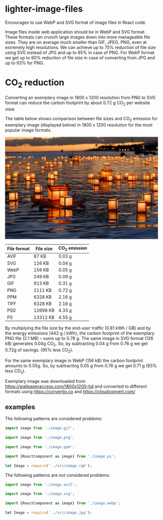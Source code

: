 # lighter-image-files

Encourages to use WebP and SVG format of image files in React code.

Image files inside web application should be in WebP and SVG format. These formats can crunch large images down into more manageable file sizes. They are on average much smaller than GIF, JPEG, PNG, even at extremely high resolutions. We can achieve up to 75% reduction of file size using SVG instead of JPG and up to 95% in case of PNG. For WebP format we get up to 60% reduction of file size in case of converting from JPG and up to 93% for PNG.

# CO<sub>2</sub> reduction

Converting an exemplary image in 1800 x 1200 resolution from PNG to SVG format can reduce the carbon footprint by about 0.72 g CO<sub>2</sub> per website view.

The table below shows comparison between file sizes and CO<sub>2</sub> emission for exemplary image (displayed below) in 1800 x 1200 resolution for the most popular image formats.

![alt text](https://raw.githubusercontent.com/ec0lint/ec0lint/lighter-image-files/docs/exemplary_image.webp)

| File format | File size | CO<sub>2</sub> emission |
| ------------|-----------|-------------------------|
| AVIF        | 87 KB     | 0.03 g                  |
| SVG         | 126 KB    | 0.04 g                  |
| WebP        | 156 KB    | 0.05 g                  |
| JPG         | 249 KB    | 0.09 g                  |
| GIF         | 913 KB    | 0.31 g                  |
| PNG         | 2111 KB   | 0.72 g                  |
| PPM         | 6328 KB   | 2.16 g                  |
| TIFF        | 6328 KB   | 2.16 g                  |
| PSD         | 12698 KB  | 4.33 g                  |
| PS          | 13312 KB  | 4.55 g                  |


By multiplying the file size by the end-user traffic (0.81 kWh / GB) and by the energy emissions (442 g / kWh), the carbon footprint of the exemplary PNG file (2.1 MB) – sums up to 0.76 g. The same image in SVG format (126 kB) generates 0.04g CO<sub>2</sub>. So, by subtracting 0.04 g from 0.76 g we get 0.72g of savings. (95% less CO<sub>2</sub>).

For the same exemplary image in WebP (156 kB) the carbon footprint amounts to 0.05g. So, by subtracting 0.05 g from 0.76 g we get 0.71 g (93% less CO<sub>2</sub>).

Exemplary image was downloaded from https://wallpaperaccess.com/1800x1200-hd and converted to different formats using https://convertio.co and https://cloudconvert.com/

## examples

The following patterns are considered problems:
```js
import image from './image.gif';
```
```js
import image from './image.png';
```
```js
import image from './image.ppm';
```
```js
import {ReactComponent as image} from './image.ps';
```
```js
let Image = require('../src/image.rgb');
```

The following patterns are _not_ considered problems:
```js
import image from './image.avif';
```
```js
import image from './image.svg';
```
```js
import {ReactComponent as image} from './image.webp';
```
```js
let Image = require('../src/image.jpg');
```
